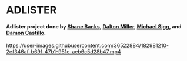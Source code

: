 # ADLISTER

#### Adlister project done by [Shane Banks](https://github.com/s-banks), [Dalton Miller](https://github.com/daltonkyemiller), [Michael Sigg](https://github.com/mjsigg), and [Damon Castillo](https://github.com/DamonCastillo).

https://user-images.githubusercontent.com/36522884/182981210-2ef346af-b69f-47b1-951e-aeb6c5d28b47.mp4

